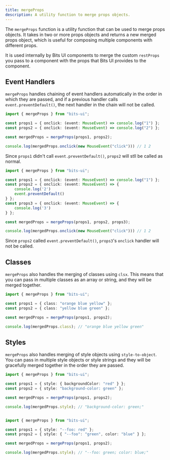 ```yaml
---
title: mergeProps
description: A utility function to merge props objects.
---
```


The `mergeProps` function is a utility function that can be used to merge props objects. It takes in two or more props objects and returns a new merged props object, which is useful for composing multiple components with different props.

It is used internally by Bits UI components to merge the custom `restProps` you pass to a component with the props that Bits UI provides to the component.

## Event Handlers

`mergeProps` handles chaining of event handlers automatically in the order in which they are passed, and if a previous handler calls `event.preventDefault()`, the next handler in the chain will not be called.

```ts
import { mergeProps } from "bits-ui";

const props1 = { onclick: (event: MouseEvent) => console.log("1") };
const props2 = { onclick: (event: MouseEvent) => console.log("2") };

const mergedProps = mergeProps(props1, props2);

console.log(mergedProps.onclick(new MouseEvent("click"))) // 1 2
```

Since `props1` didn't call `event.preventDefault()`, `props2` will stll be called as normal.

```ts
import { mergeProps } from "bits-ui";

const props1 = { onclick: (event: MouseEvent) => console.log("1") };
const props2 = { onclick: (event: MouseEvent) => {
	console.log('2')
	event.preventDefault()
} };
const props3 = { onclick: (event: MouseEvent) => {
	console.log('3')
} };

const mergedProps = mergeProps(props1, props2, props3);

console.log(mergedProps.onclick(new MouseEvent("click"))) // 1 2
```

Since `props2` called `event.preventDefault()`, `props3`'s `onclick` handler will not be called.

## Classes

`mergeProps` also handles the merging of classes using `clsx`. This means that you can pass in multiple classes as an array or string, and they will be merged together.

```ts
import { mergeProps } from "bits-ui";

const props1 = { class: "orange blue yellow" };
const props2 = { class: "yellow blue green" };

const mergedProps = mergeProps(props1, props2);

console.log(mergedProps.class); // "orange blue yellow green"
```

## Styles

`mergeProps` also handles merging of style objects using `style-to-object`. You can pass in multiple style objects or style strings and they will be gracefully merged together in the order they are passed.

```ts
import { mergeProps } from "bits-ui";

const props1 = { style: { backgroundColor: "red" } };
const props2 = { style: "background-color: green" };

const mergedProps = mergeProps(props1, props2);

console.log(mergedProps.style); // "background-color: green;"
```

```ts

import { mergeProps } from "bits-ui";

const props1 = { style: "--foo: red" };
const props2 = { style: { "--foo": "green", color: "blue" } };

const mergedProps = mergeProps(props1, props2);

console.log(mergedProps.style); // "--foo: green; color: blue;"
```
